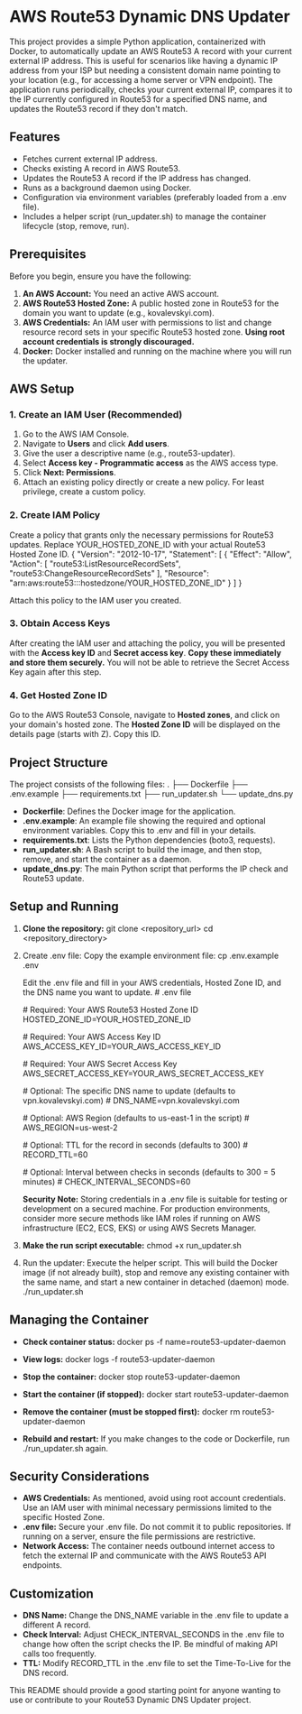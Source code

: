 # **AWS Route53 Dynamic DNS Updater**

This project provides a simple Python application, containerized with Docker, to automatically update an AWS Route53 A record with your current external IP address. This is useful for scenarios like having a dynamic IP address from your ISP but needing a consistent domain name pointing to your location (e.g., for accessing a home server or VPN endpoint).
The application runs periodically, checks your current external IP, compares it to the IP currently configured in Route53 for a specified DNS name, and updates the Route53 record if they don't match.

## **Features**

* Fetches current external IP address.
* Checks existing A record in AWS Route53.
* Updates the Route53 A record if the IP address has changed.
* Runs as a background daemon using Docker.
* Configuration via environment variables (preferably loaded from a .env file).
* Includes a helper script (run\_updater.sh) to manage the container lifecycle (stop, remove, run).

## **Prerequisites**

Before you begin, ensure you have the following:

1. **An AWS Account:** You need an active AWS account.
2. **AWS Route53 Hosted Zone:** A public hosted zone in Route53 for the domain you want to update (e.g., kovalevskyi.com).
3. **AWS Credentials:** An IAM user with permissions to list and change resource record sets in your specific Route53 hosted zone. **Using root account credentials is strongly discouraged.**
4. **Docker:** Docker installed and running on the machine where you will run the updater.

## **AWS Setup**

### **1\. Create an IAM User (Recommended)**

1. Go to the AWS IAM Console.
2. Navigate to **Users** and click **Add users**.
3. Give the user a descriptive name (e.g., route53-updater).
4. Select **Access key \- Programmatic access** as the AWS access type.
5. Click **Next: Permissions**.
6. Attach an existing policy directly or create a new policy. For least privilege, create a custom policy.

### **2\. Create IAM Policy**

Create a policy that grants only the necessary permissions for Route53 updates. Replace YOUR\_HOSTED\_ZONE\_ID with your actual Route53 Hosted Zone ID.
{
    "Version": "2012-10-17",
    "Statement": \[
        {
            "Effect": "Allow",
            "Action": \[
                "route53:ListResourceRecordSets",
                "route53:ChangeResourceRecordSets"
            \],
            "Resource": "arn:aws:route53:::hostedzone/YOUR\_HOSTED\_ZONE\_ID"
        }
    \]
}

Attach this policy to the IAM user you created.

### **3\. Obtain Access Keys**

After creating the IAM user and attaching the policy, you will be presented with the **Access key ID** and **Secret access key**. **Copy these immediately and store them securely.** You will not be able to retrieve the Secret Access Key again after this step.

### **4\. Get Hosted Zone ID**

Go to the AWS Route53 Console, navigate to **Hosted zones**, and click on your domain's hosted zone. The **Hosted Zone ID** will be displayed on the details page (starts with Z). Copy this ID.

## **Project Structure**

The project consists of the following files:
.
├── Dockerfile
├── .env.example
├── requirements.txt
├── run\_updater.sh
└── update\_dns.py

* **Dockerfile**: Defines the Docker image for the application.
* **.env.example**: An example file showing the required and optional environment variables. Copy this to .env and fill in your details.
* **requirements.txt**: Lists the Python dependencies (boto3, requests).
* **run\_updater.sh**: A Bash script to build the image, and then stop, remove, and start the container as a daemon.
* **update\_dns.py**: The main Python script that performs the IP check and Route53 update.

## **Setup and Running**

1. **Clone the repository:**
   git clone \<repository\_url\>
   cd \<repository\_directory\>

2. Create .env file:
   Copy the example environment file:
   cp .env.example .env

   Edit the .env file and fill in your AWS credentials, Hosted Zone ID, and the DNS name you want to update.
   \# .env file

   \# Required: Your AWS Route53 Hosted Zone ID
   HOSTED\_ZONE\_ID=YOUR\_HOSTED\_ZONE\_ID

   \# Required: Your AWS Access Key ID
   AWS\_ACCESS\_KEY\_ID=YOUR\_AWS\_ACCESS\_KEY\_ID

   \# Required: Your AWS Secret Access Key
   AWS\_SECRET\_ACCESS\_KEY=YOUR\_AWS\_SECRET\_ACCESS\_KEY

   \# Optional: The specific DNS name to update (defaults to vpn.kovalevskyi.com)
   \# DNS\_NAME=vpn.kovalevskyi.com

   \# Optional: AWS Region (defaults to us-east-1 in the script)
   \# AWS\_REGION=us-west-2

   \# Optional: TTL for the record in seconds (defaults to 300\)
   \# RECORD\_TTL=60

   \# Optional: Interval between checks in seconds (defaults to 300 \= 5 minutes)
   \# CHECK\_INTERVAL\_SECONDS=60

   **Security Note:** Storing credentials in a .env file is suitable for testing or development on a secured machine. For production environments, consider more secure methods like IAM roles if running on AWS infrastructure (EC2, ECS, EKS) or using AWS Secrets Manager.
3. **Make the run script executable:**
   chmod \+x run\_updater.sh

4. Run the updater:
   Execute the helper script. This will build the Docker image (if not already built), stop and remove any existing container with the same name, and start a new container in detached (daemon) mode.
   ./run\_updater.sh

## **Managing the Container**

* **Check container status:**
  docker ps \-f name=route53-updater-daemon

* **View logs:**
  docker logs \-f route53-updater-daemon

* **Stop the container:**
  docker stop route53-updater-daemon

* **Start the container (if stopped):**
  docker start route53-updater-daemon

* **Remove the container (must be stopped first):**
  docker rm route53-updater-daemon

* **Rebuild and restart:** If you make changes to the code or Dockerfile, run ./run\_updater.sh again.

## **Security Considerations**

* **AWS Credentials:** As mentioned, avoid using root account credentials. Use an IAM user with minimal necessary permissions limited to the specific Hosted Zone.
* **.env file:** Secure your .env file. Do not commit it to public repositories. If running on a server, ensure the file permissions are restrictive.
* **Network Access:** The container needs outbound internet access to fetch the external IP and communicate with the AWS Route53 API endpoints.

## **Customization**

* **DNS Name:** Change the DNS\_NAME variable in the .env file to update a different A record.
* **Check Interval:** Adjust CHECK\_INTERVAL\_SECONDS in the .env file to change how often the script checks the IP. Be mindful of making API calls too frequently.
* **TTL:** Modify RECORD\_TTL in the .env file to set the Time-To-Live for the DNS record.

This README should provide a good starting point for anyone wanting to use or contribute to your Route53 Dynamic DNS Updater project.